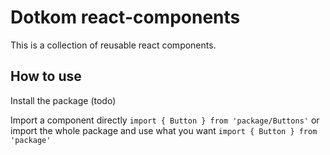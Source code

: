 # Dotkom react-components

This is a collection of reusable react components.

## How to use

Install the package (todo)

Import a component directly
`import { Button } from 'package/Buttons'`
or import the whole package and use what you want
`import { Button } from 'package'`
